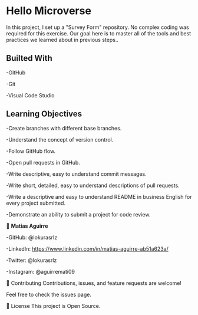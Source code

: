 # Hello Microverse

In this project, I set up a "Survey Form" repository. No complex coding was required for this exercise. Our goal here is to master all of the tools and best practices we learned about in previous steps..



## Builted With

-GitHub

-Git

-Visual Code Studio



## Learning Objectives

-Create branches with different base branches.

-Understand the concept of version control.

-Follow GitHub flow.

-Open pull requests in GitHub.

-Write descriptive, easy to understand commit messages.

-Write short, detailed, easy to understand descriptions of pull requests.

-Write a descriptive and easy to understand README in business English for every project submitted.

-Demonstrate an ability to submit a project for code review.



👤 **Matias Aguirre**

-GitHub: @lokurasrlz

-LinkedIn: https://www.linkedin.com/in/matias-aguirre-ab51a623a/

-Twitter: @lokurasrlz

-Instagram: @aguirremati09



🤝 Contributing
Contributions, issues, and feature requests are welcome!

Feel free to check the issues page.



📝 License
This project is Open Source.
